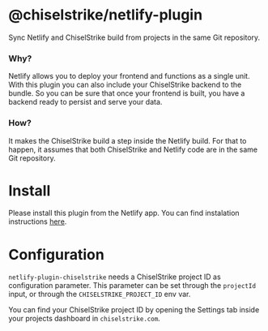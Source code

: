 # @chiselstrike/netlify-plugin

Sync Netlify and ChiselStrike build from projects in the same Git repository.

### Why?

Netlify allows you to deploy your frontend and functions as a single unit. With
this plugin you can also include your ChiselStrike backend to the bundle. So you
can be sure that once your frontend is built, you have a backend ready to
persist and serve your data.

### How?

It makes the ChiselStrike build a step inside the Netlify build. For that to
happen, it assumes that both ChiselStrike and Netlify code are in the same Git
repository.

# Install

Please install this plugin from the Netlify app. You can find instalation
instructions
[here](https://docs.netlify.com/integrations/build-plugins/#install-a-plugin).

# Configuration

`netlify-plugin-chiselstrike` needs a ChiselStrike project ID as configuration
parameter. This parameter can be set through the `projectId` input, or through
the `CHISELSTRIKE_PROJECT_ID` env var.

You can find your ChiselStrike project ID by opening the Settings tab inside
your projects dashboard in `chiselstrike.com`.
